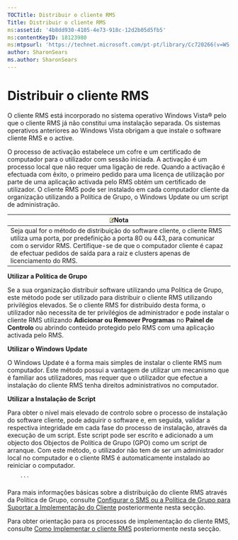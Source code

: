 ```yaml
---
TOCTitle: Distribuir o cliente RMS
Title: Distribuir o cliente RMS
ms:assetid: '4b8dd930-4105-4e73-918c-12d2b05d5fb5'
ms:contentKeyID: 18123980
ms:mtpsurl: 'https://technet.microsoft.com/pt-pt/library/Cc720266(v=WS.10)'
author: SharonSears
ms.author: SharonSears
---
```


Distribuir o cliente RMS
========================

O cliente RMS está incorporado no sistema operativo Windows Vista® pelo que o cliente RMS já não constitui uma instalação separada. Os sistemas operativos anteriores ao Windows Vista obrigam a que instale o software cliente RMS e o active.

O processo de activação estabelece um cofre e um certificado de computador para o utilizador com sessão iniciada. A activação é um processo local que não requer uma ligação de rede. Quando a activação é efectuada com êxito, o primeiro pedido para uma licença de utilização por parte de uma aplicação activada pelo RMS obtém um certificado de utilizador. O cliente RMS pode ser instalado em cada computador cliente da organização utilizando a Política de Grupo, o Windows Update ou um script de administração.

| ![](/security-updates/images/Cc720266.note(WS.10).gif)Nota                                                                                                                                                                                                                                     |
|-----------------------------------------------------------------------------------------------------------------------------------------------------------------------------------------------------------------------------------------------------------------------------------------------------------|
| Seja qual for o método de distribuição do software cliente, o cliente RMS utiliza uma porta, por predefinição a porta 80 ou 443, para comunicar com o servidor RMS. Certifique-se de que o computador cliente é capaz de efectuar pedidos de saída para a raiz e clusters apenas de licenciamento do RMS. |

**Utilizar a Política de Grupo**

Se a sua organização distribuir software utilizando uma Política de Grupo, este método pode ser utilizado para distribuir o cliente RMS utilizando privilégios elevados. Se o cliente RMS for distribuído desta forma, o utilizador não necessita de ter privilégios de administrador e pode instalar o cliente RMS utilizando **Adicionar ou Remover Programas** no **Painel de Controlo** ou abrindo conteúdo protegido pelo RMS com uma aplicação activada pelo RMS.

**Utilizar o Windows Update**

O Windows Update é a forma mais simples de instalar o cliente RMS num computador. Este método possui a vantagem de utilizar um mecanismo que é familiar aos utilizadores, mas requer que o utilizador que efectue a instalação do cliente RMS tenha direitos administrativos no computador.

**Utilizar a Instalação de Script**

Para obter o nível mais elevado de controlo sobre o processo de instalação do software cliente, pode adquirir o software e, em seguida, validar a respectiva integridade em cada fase do processo de instalação, através da execução de um script. Este script pode ser escrito e adicionado a um objecto dos Objectos de Política de Grupo (GPO) como um script de arranque. Com este método, o utilizador não tem de ser um administrador local no computador e o cliente RMS é automaticamente instalado ao reiniciar o computador.

        ```
Para mais informações básicas sobre a distribuição do cliente RMS através da Política de Grupo, consulte [Configurar o SMS ou a Política de Grupo para Suportar a Implementação do Cliente](https://technet.microsoft.com/9e37c27b-8cc1-40c6-adb7-0937aa64c8db) posteriormente nesta secção.

Para obter orientação para os processos de implementação do cliente RMS, consulte [Como Implementar o cliente RMS](https://technet.microsoft.com/c84f1724-cf71-4385-9003-ff68bc23c927) posteriormente nesta secção.
